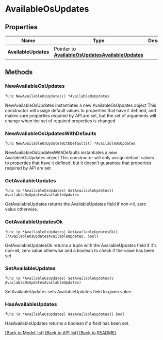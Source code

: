 # AvailableOsUpdates

## Properties

Name | Type | Description | Notes
------------ | ------------- | ------------- | -------------
**AvailableUpdates** | Pointer to [**AvailableOsUpdatesAvailableUpdates**](AvailableOsUpdatesAvailableUpdates.md) |  | [optional] 

## Methods

### NewAvailableOsUpdates

`func NewAvailableOsUpdates() *AvailableOsUpdates`

NewAvailableOsUpdates instantiates a new AvailableOsUpdates object
This constructor will assign default values to properties that have it defined,
and makes sure properties required by API are set, but the set of arguments
will change when the set of required properties is changed

### NewAvailableOsUpdatesWithDefaults

`func NewAvailableOsUpdatesWithDefaults() *AvailableOsUpdates`

NewAvailableOsUpdatesWithDefaults instantiates a new AvailableOsUpdates object
This constructor will only assign default values to properties that have it defined,
but it doesn't guarantee that properties required by API are set

### GetAvailableUpdates

`func (o *AvailableOsUpdates) GetAvailableUpdates() AvailableOsUpdatesAvailableUpdates`

GetAvailableUpdates returns the AvailableUpdates field if non-nil, zero value otherwise.

### GetAvailableUpdatesOk

`func (o *AvailableOsUpdates) GetAvailableUpdatesOk() (*AvailableOsUpdatesAvailableUpdates, bool)`

GetAvailableUpdatesOk returns a tuple with the AvailableUpdates field if it's non-nil, zero value otherwise
and a boolean to check if the value has been set.

### SetAvailableUpdates

`func (o *AvailableOsUpdates) SetAvailableUpdates(v AvailableOsUpdatesAvailableUpdates)`

SetAvailableUpdates sets AvailableUpdates field to given value.

### HasAvailableUpdates

`func (o *AvailableOsUpdates) HasAvailableUpdates() bool`

HasAvailableUpdates returns a boolean if a field has been set.


[[Back to Model list]](../README.md#documentation-for-models) [[Back to API list]](../README.md#documentation-for-api-endpoints) [[Back to README]](../README.md)


